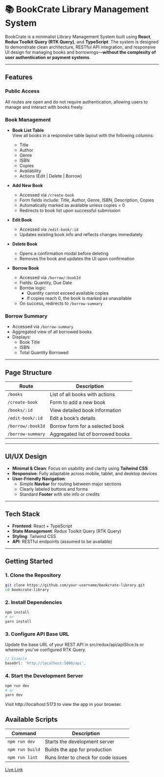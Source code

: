 # 📚 BookCrate Library Management System

BookCrate is a minimalist Library Management System built using **React**, **Redux Toolkit Query (RTK Query)**, and **TypeScript**. The system is designed to demonstrate clean architecture, RESTful API integration, and responsive UI design for managing books and borrowings—**without the complexity of user authentication or payment systems**.

---

## Features

### Public Access
All routes are open and do not require authentication, allowing users to manage and interact with books freely.

### Book Management

- **Book List Table**  
  View all books in a responsive table layout with the following columns:
  - Title
  - Author
  - Genre
  - ISBN
  - Copies
  - Availability
  - Actions (Edit | Delete | Borrow)

- **Add New Book**  
  - Accessed via `/create-book`
  - Form fields include: Title, Author, Genre, ISBN, Description, Copies
  - Automatically marked as available unless copies = 0
  - Redirects to book list upon successful submission

- **Edit Book**  
  - Accessed via `/edit-book/:id`
  - Updates existing book info and reflects changes immediately

- **Delete Book**  
  - Opens a confirmation modal before deleting
  - Removes the book and updates the UI upon confirmation

- **Borrow Book**  
  - Accessed via `/borrow/:bookId`
  - Fields: Quantity, Due Date
  - Borrow logic:
    - Quantity cannot exceed available copies
    - If copies reach 0, the book is marked as unavailable
  - On success, redirects to `/borrow-summary`

### Borrow Summary

- Accessed via `/borrow-summary`
- Aggregated view of all borrowed books
- Displays:
  - Book Title
  - ISBN
  - Total Quantity Borrowed

---

## Page Structure

| Route               | Description                                 |
|--------------------|---------------------------------------------|
| `/books`           | List of all books with actions              |
| `/create-book`     | Form to add a new book                      |
| `/books/:id`       | View detailed book information              |
| `/edit-book/:id`   | Edit a book’s details                       |
| `/borrow/:bookId`  | Borrow form for a selected book             |
| `/borrow-summary`  | Aggregated list of borrowed books           |

---

## UI/UX Design

- **Minimal & Clean**: Focus on usability and clarity using **Tailwind CSS**
- **Responsive**: Fully adaptable across mobile, tablet, and desktop devices
- **User-Friendly Navigation**:
  - Simple **Navbar** for routing between major sections
  - Clearly labeled buttons and forms
  - Standard **Footer** with site info or credits

---

## Tech Stack

- **Frontend**: React + TypeScript
- **State Management**: Redux Toolkit Query (RTK Query)
- **Styling**: Tailwind CSS
- **API**: RESTful endpoints (assumed to be available)

---

## Getting Started

### 1. Clone the Repository

```bash
git clone https://github.com/your-username/bookcrate-library.git
cd bookcrate-library
```

### 2. Install Dependencies

```bash
npm install
# or
yarn install
```

### 3. Configure API Base URL
Update the base URL of your REST API in src/redux/api/apiSlice.ts or wherever you've configured RTK Query.

```ts
// Example
baseUrl: 'http://localhost:5000/api',
```

### 4. Start the Development Server

```bash
npm run dev
# or
yarn dev
```

Visit http://localhost:5173 to view the app in your browser.

## Available Scripts

| Command         | Description                          |
|----------------|--------------------------------------|
| `npm run dev`   | Starts the development server        |
| `npm run build` | Builds the app for production        |
| `npm run lint`  | Runs linter to check for code issues |


[Live Link](https://bookcrate-library-management.netlify.app/)
